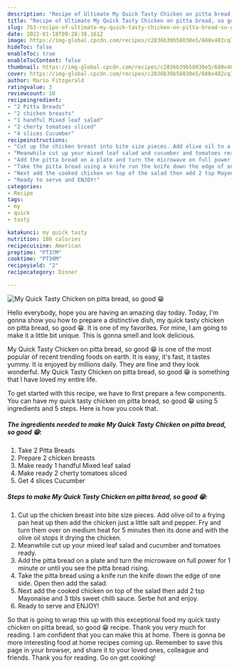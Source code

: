 ```yaml
---
description: "Recipe of Ultimate My Quick Tasty Chicken on pitta bread, so good 😁"
title: "Recipe of Ultimate My Quick Tasty Chicken on pitta bread, so good 😁"
slug: 763-recipe-of-ultimate-my-quick-tasty-chicken-on-pitta-bread-so-good
date: 2022-01-18T09:28:38.161Z
image: https://img-global.cpcdn.com/recipes/c2836b39b58030e5/680x482cq70/my-quick-tasty-chicken-on-pitta-bread-so-good-recipe-main-photo.jpg
hideToc: false
enableToc: true
enableTocContent: false
thumbnail: https://img-global.cpcdn.com/recipes/c2836b39b58030e5/680x482cq70/my-quick-tasty-chicken-on-pitta-bread-so-good-recipe-main-photo.jpg
cover: https://img-global.cpcdn.com/recipes/c2836b39b58030e5/680x482cq70/my-quick-tasty-chicken-on-pitta-bread-so-good-recipe-main-photo.jpg
author: Mario Fitzgerald
ratingvalue: 3
reviewcount: 10
recipeingredient:
- "2 Pitta Breads"
- "2 chicken breasts"
- "1 handful Mixed leaf salad"
- "2 cherty tomatoes sliced"
- "4 slices Cucumber"
recipeinstructions:
- "Cut up the chicken breast into bite size pieces. Add olive oil to a frying pan heat up then add the chicken just a little salt and pepper. Fry and turn them over on medium heat for 5 minutes then its done and with the olive oil stops it drying the chicken."
- "Meanwhile cut up your mixed leaf salad and cucumber and tomatoes ready."
- "Add the pitta bread on a plate and turn the microwave on full power for 1 minute or until you see the pitta bread rising."
- "Take the pitta bread using a knife run the knife down the edge of one side. Open then add the salad."
- "Next add the cooked chicken on top of the salad then add 2 tsp Mayonaise and 3 tbls sweet chilli sauce. Serbe hot and enjoy."
- "Ready to serve and ENJOY!"
categories:
- Recipe
tags:
- my
- quick
- tasty

katakunci: my quick tasty 
nutrition: 180 calories
recipecuisine: American
preptime: "PT37M"
cooktime: "PT30M"
recipeyield: "2"
recipecategory: Dinner

---
```



![My Quick Tasty Chicken on pitta bread, so good 😁](https://img-global.cpcdn.com/recipes/c2836b39b58030e5/680x482cq70/my-quick-tasty-chicken-on-pitta-bread-so-good-recipe-main-photo.jpg)

Hello everybody, hope you are having an amazing day today. Today, I'm gonna show you how to prepare a distinctive dish, my quick tasty chicken on pitta bread, so good 😁. It is one of my favorites. For mine, I am going to make it a little bit unique. This is gonna smell and look delicious.



My Quick Tasty Chicken on pitta bread, so good 😁 is one of the most popular of recent trending foods on earth. It is easy, it's fast, it tastes yummy. It is enjoyed by millions daily. They are fine and they look wonderful. My Quick Tasty Chicken on pitta bread, so good 😁 is something that I have loved my entire life.


To get started with this recipe, we have to first prepare a few components. You can have my quick tasty chicken on pitta bread, so good 😁 using 5 ingredients and 5 steps. Here is how you cook that.

<!--inarticleads1-->

##### The ingredients needed to make My Quick Tasty Chicken on pitta bread, so good 😁:

1. Take 2 Pitta Breads
1. Prepare 2 chicken breasts
1. Make ready 1 handful Mixed leaf salad
1. Make ready 2 cherty tomatoes sliced
1. Get 4 slices Cucumber




<!--inarticleads2-->

##### Steps to make My Quick Tasty Chicken on pitta bread, so good 😁:

1. Cut up the chicken breast into bite size pieces. Add olive oil to a frying pan heat up then add the chicken just a little salt and pepper. Fry and turn them over on medium heat for 5 minutes then its done and with the olive oil stops it drying the chicken.
1. Meanwhile cut up your mixed leaf salad and cucumber and tomatoes ready.
1. Add the pitta bread on a plate and turn the microwave on full power for 1 minute or until you see the pitta bread rising.
1. Take the pitta bread using a knife run the knife down the edge of one side. Open then add the salad.
1. Next add the cooked chicken on top of the salad then add 2 tsp Mayonaise and 3 tbls sweet chilli sauce. Serbe hot and enjoy.
1. Ready to serve and ENJOY!



So that is going to wrap this up with this exceptional food my quick tasty chicken on pitta bread, so good 😁 recipe. Thank you very much for reading. I am confident that you can make this at home. There is gonna be more interesting food at home recipes coming up. Remember to save this page in your browser, and share it to your loved ones, colleague and friends. Thank you for reading. Go on get cooking!
